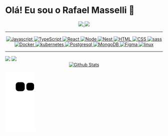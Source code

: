 # Olá! Eu sou o Rafael Masselli 👋

<div align="center">
  <a href="https://github.com/rafaelmasselli">
   <img height="180em" src="https://github-readme-stats.vercel.app/api?username=rafaelmasselli&show_icons=true&theme=dark&include_all_commits=true&count_private=true"/>
   <img height="180em" src="https://github-readme-stats.vercel.app/api/top-langs/?username=rafaelmasselli&layout=compact&langs_count=7&theme=dark"/>
  </a>
</div>

<hr>

<div align="center">
  <a href="https://www.linkedin.com/in/rafael-masselli-740921214/">
   <img height="30em"  width="40" src="https://cdn.jsdelivr.net/gh/devicons/devicon/icons/javascript/javascript-original.svg" alt="Javascript"/>
   <img height="30em"  width="40"src="https://cdn.jsdelivr.net/gh/devicons/devicon/icons/typescript/typescript-original.svg" alt="TypeScript"/>
   <img  height="30em"  width="40" src="https://cdn.jsdelivr.net/gh/devicons/devicon/icons/react/react-original.svg" alt="React"/>
   <img height="30em"  width="40" src="https://cdn.jsdelivr.net/gh/devicons/devicon/icons/nodejs/nodejs-original.svg" alt="Node"/>
   <img height="30em"  width="40" src="https://cdn.jsdelivr.net/gh/devicons/devicon/icons/nestjs/nestjs-plain.svg" alt="Nest" />
   <img height="30em"  width="40" src="https://cdn.jsdelivr.net/gh/devicons/devicon/icons/html5/html5-original.svg" alt="HTML"/>
   <img height="30em" width="40" src="https://cdn.jsdelivr.net/gh/devicons/devicon/icons/css3/css3-original.svg"  alt="CSS" />
   <img height="30rem"  width="40" src="https://cdn.jsdelivr.net/gh/devicons/devicon/icons/sass/sass-original.svg" alt="sass"/>
   <img height="30rem"  width="40" src="https://cdn.jsdelivr.net/gh/devicons/devicon/icons/docker/docker-original.svg" alt="Docker" />
   <img height="30rem" width="40" src="https://cdn.jsdelivr.net/gh/devicons/devicon/icons/kubernetes/kubernetes-plain.svg" alt="kubernetes"/>
   <img height="30em" width="40" src="https://cdn.jsdelivr.net/gh/devicons/devicon/icons/postgresql/postgresql-original.svg" alt="Postgresql"/>
   <img height="30em" width="40" src="https://cdn.jsdelivr.net/gh/devicons/devicon/icons/mongodb/mongodb-original.svg" alt="MongoDB"/>
   <img height="30em" width="40" src="https://cdn.jsdelivr.net/gh/devicons/devicon/icons/figma/figma-original.svg" alt="Figma"/> 
   <img height="30rem" width="40" src="https://cdn.jsdelivr.net/gh/devicons/devicon/icons/linux/linux-original.svg" alt="linux"  />
  </a>
</div>

<hr>

<div>
  <a href="https://github.com/rafaelmasselli">
  <a href = "mailto:rafaelmasselli0@gmail.com"><img src="https://img.shields.io/badge/-Gmail-%23333?style=for-the-badge&logo=gmail&logoColor=white" target="_blank"></a>
 <a href="https://www.linkedin.com/in/rafael-masselli-740921214/" target="_blank"><img src= "https://img.shields.io/badge/LinkedIn-0077B5?style=for-the-badge&logo=linkedin&logoColor=white">
</div>



<div align="center">
    <a href="https://www.linkedin.com/in/rafael-masselli-740921214/">
    <img src="https://raw.githubusercontent.com/bornmay/bornmay/Update/svg/Bottom.svg" alt="Github Stats" />
</div>

![Snake animation](https://github.com/rafaelmasselli/rafaelmasselli/blob/output/github-contribution-grid-snake.svg)
